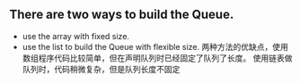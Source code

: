 ## There are two ways to build the Queue.
- use the array with fixed size.
- use the list to build the Queue with flexible size.
两种方法的优缺点，使用数组程序代码比较简单，但在声明队列时已经固定了队列了长度。
使用链表做队列时，代码稍微复杂，但是队列长度不固定

